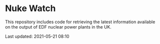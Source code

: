 # Nuke Watch

This repository includes code for retrieving the latest information available on the output of EDF nuclear power plants in the UK.

Last updated: 2021-05-21 08:10